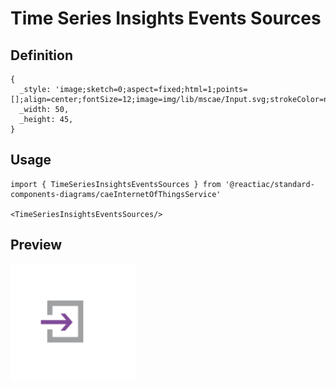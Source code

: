 # Time Series Insights Events Sources

## Definition

```
{
  _style: 'image;sketch=0;aspect=fixed;html=1;points=[];align=center;fontSize=12;image=img/lib/mscae/Input.svg;strokeColor=none;',
  _width: 50,
  _height: 45,
}
```

## Usage

```
import { TimeSeriesInsightsEventsSources } from '@reactiac/standard-components-diagrams/caeInternetOfThingsService'

<TimeSeriesInsightsEventsSources/>
```

## Preview

<img src="./time-series-insights-events-sources.png" width="200"/>
